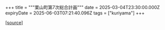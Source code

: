 +++
title = """栗山町第7次総合計画"""
date = 2025-03-04T23:30:00.000Z
expiryDate = 2025-06-03T07:21:40.096Z
tags = ["kuriyama"]
+++


[[source]](https://www.town.kuriyama.hokkaido.jp/soshiki/31/21905.html)
